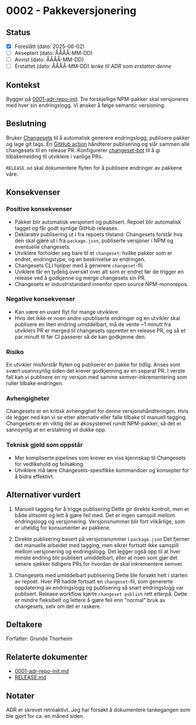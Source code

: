 # 0002 - Pakkeversjonering

## Status

- [x] Foreslått (dato: 2025-06-02)
- [ ] Akseptert (dato: ÅÅÅÅ-MM-DD)
- [ ] Avvist (dato: ÅÅÅÅ-MM-DD)
- [ ] Erstattet (dato: ÅÅÅÅ-MM-DD) _lenke til ADR som erstatter denne_

## Kontekst

Bygger på [0001-adr-repo-init](0001-adr-repo-init.md). Tre forskjellige NPM-pakker skal versjoneres med hver sin endringslogg. Vi ønsker å følge semantic versioning.

## Beslutning

Bruker [Changesets](https://github.com/changesets/changesets) til å automatisk generere endringslogg, publisere pakker og lage git tags. En [GitHub action](https://github.com/changesets/action) håndterer publisering og slår sammen alle changesets til en release PR. Konfigurerer [changeset-bot](https://github.com/apps/changeset-bot) til å gi tilbakemelding til utviklere i vanlige PRs.

`RELEASE.md` skal dokumentere flyten for å publisere endringer av pakkene våre.

## Konsekvenser

### Positive konsekvenser

- Pakker blir automatisk versjonert og publisert. Repoet blir automatisk tagget og får godt synlige GitHub releases.
- Deklarativ publisering ut i fra repoets tilstand: Changesets forstår hva den skal gjøre ut i fra `package.json`, publiserte versjoner i NPM og eventuelle changesets.
- Utviklere forholder seg bare til et `changeset`: hvilke pakker som er endret, endringstype, og en beskrivelse av endringen.
- Changesets CLI hjelper med å generere `changeset`-fil.
- Uviklere får en tydelig oversikt over alt som er endret før de trigger en release ved å godkjenne og merge changesets sin PR.
- Changesets er industristandard innenfor open source NPM-monorepos.

### Negative konsekvenser

- Kan være en uvant flyt for mange utviklere.
- Hvis det ikke er noen andre upubliserte endringer og en utvikler skal publisere en liten endring umiddelbart, må de vente ~1 minutt fra utviklers PR er merged til changesets oppretter en release PR, og så et par minutt til før CI passerer så de kan godkjenne den.

### Risiko

En utvikler misforstår flyten og publiserer en pakke for tidlig. Anses som svært usannsynlig siden det krever godkjenning av en separat PR. I verste fall kan vi publisere en ny versjon med samme semver-inkrementering som ruller tilbake endringen.

### Avhengigheter

Changesets er en kritisk avhengighet for denne versjonshåndteringen. Hvis de legger ned kan vi se etter alternativ eller falle tilbake til manuell tagging. Changesets er en viktig del av økosystemet rundt NPM-pakker, så det er sannsynlig at en erstatning vil dukke opp.

### Teknisk gjeld som oppstår

- Mer kompliserte pipelines som krever en viss kjennskap til Changesets for vedlikehold og feilsøking.
- Utviklere må lære Changesets-spesifikke kommandoer og konsepter for å bidra effektivt.

## Alternativer vurdert

1. Manuell tagging for å trigge publisering
   Dette gir direkte kontroll, men er både slitsomt og lett å gjøre feil med. Det er ingen samspill mellom endringslogg og versjonering. Versjonsnummer blir fort vilkårlige, som er uheldig for konsumenter av pakkene.

2. Direkte publisering basert på versjonsnummer i `package.json`
   Det fjerner det manuelle arbeidet med tagging, men sikrer fortsatt ikke samspill mellom versjonering og endringslogg. Det legger også opp til at hver minste endring blir publisert umiddelbart, eller at noen som gjør det senere sjekker tidligere PRs for hvordan de skal inkrementere semver.

3. Changesets med umiddelbart publisering
   Dette ble forsøkt helt i starten av repoet. Hver PR hadde fortsatt en `changeset`-fil, som genererte oppdatering av endringslogg og publisering så snart endringslogg var publisert. Release workflow kjørte `changeset publish` rett etterpå. Dette er mindre fleksibelt og lettere å gjøre feil enn "normal" bruk av changesets, selv om det er raskere.

## Deltakere

Forfatter: Grunde Thorheim

## Relaterte dokumenter

- [0001-adr-repo-init.md](0001-adr-repo-init.md)
- [RELEASE.md](../../RELEASE.md)

## Notater

ADR er skrevet retroaktivt. Jeg har forsøkt å dokumentere tankegangen som ble gjort for ca. en måned siden.
